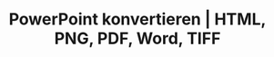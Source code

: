 ---
title: PowerPoint konvertieren | HTML, PNG, PDF, Word, TIFF
linktitle: PowerPoint konvertieren
type: docs
weight: 20
url: /de/php-java/convert-powerpoint/
description: Dieser Artikel listet Themen und Beispielcodes auf, die verwendet werden können, um PowerPoint (PPT, PPTX, ODP) in verschiedene Formate wie HTML, PNG, PDF, Word, TIFF usw. zu konvertieren.
---
